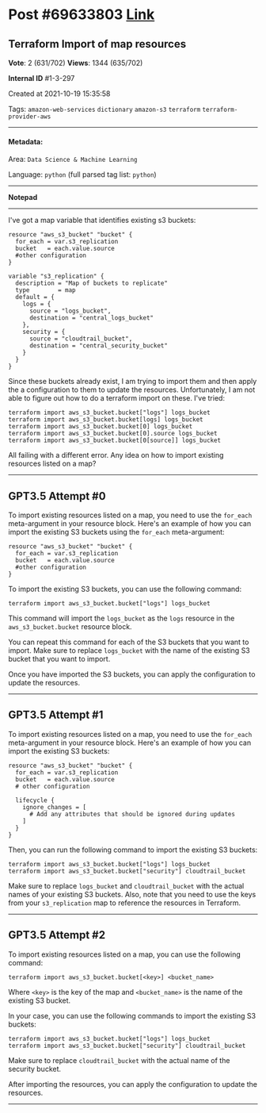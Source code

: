 
# Post \#69633803 [Link](https://stackoverflow.com/questions/69633803/)

## Terraform Import of map resources

**Vote**: 2 (631/702) **Views**: 1344 (635/702) 

**Internal ID** \#1-3-297

Created at 2021-10-19 15:35:58

Tags: `amazon-web-services` `dictionary` `amazon-s3` `terraform` `terraform-provider-aws`

----------

#### Metadata:

Area: `Data Science & Machine Learning`

Language: `python` (full parsed tag list: `python`)

----------

**Notepad**


----------

I've got a map variable that identifies existing s3 buckets:
```
resource "aws_s3_bucket" "bucket" {
  for_each = var.s3_replication
  bucket   = each.value.source
  #other configuration
}

variable "s3_replication" {
  description = "Map of buckets to replicate"
  type        = map
  default = {
    logs = {
      source = "logs_bucket",
      destination = "central_logs_bucket"
    },
    security = {
      source = "cloudtrail_bucket",
      destination = "central_security_bucket"
    }
  }
}
```

Since these buckets already exist, I am trying to import them and then apply the a configuration to them to update the resources. Unfortunately, I am not able to figure out how to do a terraform import on these. I've tried:
```
terraform import aws_s3_bucket.bucket["logs"] logs_bucket
terraform import aws_s3_bucket.bucket[logs] logs_bucket
terraform import aws_s3_bucket.bucket[0] logs_bucket
terraform import aws_s3_bucket.bucket[0].source logs_bucket
terraform import aws_s3_bucket.bucket[0[source]] logs_bucket
```

All failing with a different error. Any idea on how to import existing resources listed on a map?


----------
        
## GPT3.5 Attempt \#0

To import existing resources listed on a map, you need to use the `for_each` meta-argument in your resource block. Here's an example of how you can import the existing S3 buckets using the `for_each` meta-argument:

```
resource "aws_s3_bucket" "bucket" {
  for_each = var.s3_replication
  bucket   = each.value.source
  #other configuration
}
```

To import the existing S3 buckets, you can use the following command:

```
terraform import aws_s3_bucket.bucket["logs"] logs_bucket
```

This command will import the `logs_bucket` as the `logs` resource in the `aws_s3_bucket.bucket` resource block.

You can repeat this command for each of the S3 buckets that you want to import. Make sure to replace `logs_bucket` with the name of the existing S3 bucket that you want to import.

Once you have imported the S3 buckets, you can apply the configuration to update the resources.

--------

## GPT3.5 Attempt \#1

To import existing resources listed on a map, you need to use the `for_each` meta-argument in your resource block. Here's an example of how you can import the existing S3 buckets:

```
resource "aws_s3_bucket" "bucket" {
  for_each = var.s3_replication
  bucket   = each.value.source
  # other configuration

  lifecycle {
    ignore_changes = [
      # Add any attributes that should be ignored during updates
    ]
  }
}
```

Then, you can run the following command to import the existing S3 buckets:

```
terraform import aws_s3_bucket.bucket["logs"] logs_bucket
terraform import aws_s3_bucket.bucket["security"] cloudtrail_bucket
```

Make sure to replace `logs_bucket` and `cloudtrail_bucket` with the actual names of your existing S3 buckets. Also, note that you need to use the keys from your `s3_replication` map to reference the resources in Terraform.

--------

## GPT3.5 Attempt \#2

To import existing resources listed on a map, you can use the following command:
```
terraform import aws_s3_bucket.bucket[<key>] <bucket_name>
```
Where `<key>` is the key of the map and `<bucket_name>` is the name of the existing S3 bucket.

In your case, you can use the following commands to import the existing S3 buckets:
```
terraform import aws_s3_bucket.bucket["logs"] logs_bucket
terraform import aws_s3_bucket.bucket["security"] cloudtrail_bucket
```
Make sure to replace `cloudtrail_bucket` with the actual name of the security bucket.

After importing the resources, you can apply the configuration to update the resources.

--------
